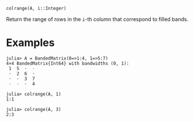 ```
colrange(A, i::Integer)
```

Return the range of rows in the `i`-th column that correspond to filled bands.

# Examples

```jldoctest
julia> A = BandedMatrix(0=>1:4, 1=>5:7)
4×4 BandedMatrix{Int64} with bandwidths (0, 1):
 1  5  ⋅  ⋅
 ⋅  2  6  ⋅
 ⋅  ⋅  3  7
 ⋅  ⋅  ⋅  4

julia> colrange(A, 1)
1:1

julia> colrange(A, 3)
2:3
```
